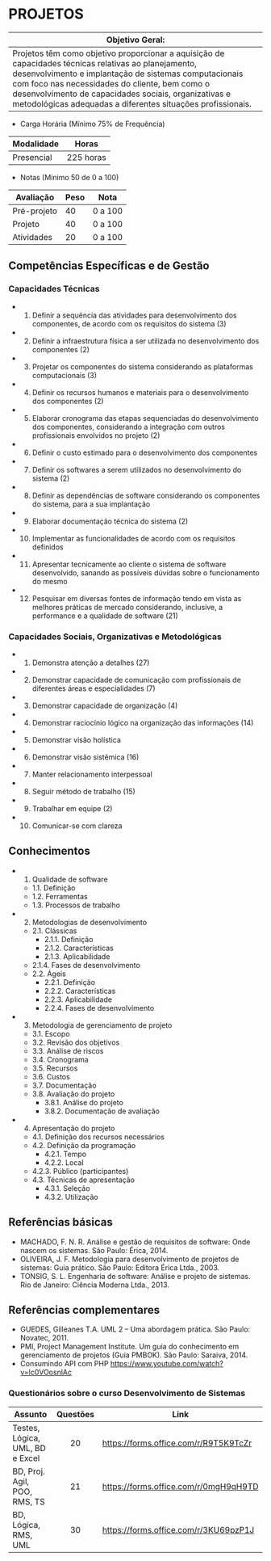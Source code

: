 # PROJETOS

|Objetivo Geral:|
|-|
|Projetos têm como objetivo proporcionar a aquisição de capacidades técnicas relativas ao planejamento, desenvolvimento e implantação de sistemas computacionais com foco nas necessidades do cliente, bem como o desenvolvimento de capacidades sociais, organizativas e metodológicas adequadas a diferentes situações profissionais.|

- Carga Horária (Mínimo 75% de Frequência)

|Modalidade|Horas|
|-|-|
|Presencial|225 horas|

- Notas (Mínimo 50 de 0 a 100)

|Avaliação|Peso|Nota|
|-|-|-|
|Pré-projeto|40|0 a 100|
|Projeto|40|0 a 100|
|Atividades|20|0 a 100|

## Competências Específicas e de Gestão
### Capacidades Técnicas
- 1. Definir a sequência das atividades para desenvolvimento dos componentes, de acordo com os requisitos do sistema (3)
- 2. Definir a infraestrutura física a ser utilizada no desenvolvimento dos componentes (2)
- 3. Projetar os componentes do sistema considerando as plataformas computacionais (3)
- 4. Definir os recursos humanos e materiais para o desenvolvimento dos componentes (2)
- 5. Elaborar cronograma das etapas sequenciadas do desenvolvimento dos componentes, considerando a integração com outros profissionais envolvidos no projeto (2)
- 6. Definir o custo estimado para o desenvolvimento dos componentes
- 7. Definir os softwares a serem utilizados no desenvolvimento do sistema (2)
- 8. Definir as dependências de software considerando os componentes do sistema, para a sua implantação
- 9. Elaborar documentação técnica do sistema (2)
- 10. Implementar as funcionalidades de acordo com os requisitos definidos
- 11. Apresentar tecnicamente ao cliente o sistema de software desenvolvido, sanando as possíveis dúvidas sobre o funcionamento do mesmo
- 12. Pesquisar em diversas fontes de informação tendo em vista as melhores práticas de mercado considerando, inclusive, a performance e a qualidade de software (21)

### Capacidades Sociais, Organizativas e Metodológicas
- 1. Demonstra atenção a detalhes (27)
- 2. Demonstrar capacidade de comunicação com profissionais de diferentes áreas e especialidades (7)
- 3. Demonstrar capacidade de organização (4)
- 4. Demonstrar raciocínio lógico na organização das informações (14)
- 5. Demonstrar visão holística
- 6. Demonstrar visão sistêmica (16)
- 7. Manter relacionamento interpessoal
- 8. Seguir método de trabalho (15)
- 9. Trabalhar em equipe (2)
- 10. Comunicar-se com clareza

## Conhecimentos
- 1. Qualidade de software
    - 1.1. Definição
    - 1.2. Ferramentas
    - 1.3. Processos de trabalho
- 2. Metodologias de desenvolvimento
    - 2.1. Clássicas
        - 2.1.1. Definição
        - 2.1.2. Características
        - 2.1.3. Aplicabilidade
    - 2.1.4. Fases de desenvolvimento
    - 2.2. Ágeis
        - 2.2.1. Definição
        - 2.2.2. Características
        - 2.2.3. Aplicabilidade
        - 2.2.4. Fases de desenvolvimento
- 3. Metodologia de gerenciamento de projeto
    - 3.1. Escopo
    - 3.2. Revisão dos objetivos
    - 3.3. Análise de riscos
    - 3.4. Cronograma
    - 3.5. Recursos
    - 3.6. Custos
    - 3.7. Documentação
    - 3.8. Avaliação do projeto
        - 3.8.1. Análise do projeto
        - 3.8.2. Documentação de avaliação
- 4. Apresentação do projeto
    - 4.1. Definição dos recursos necessários
    - 4.2. Definição da programação
        - 4.2.1. Tempo
        - 4.2.2. Local
    - 4.2.3. Público (participantes)
    - 4.3. Técnicas de apresentação
        - 4.3.1. Seleção
        - 4.3.2. Utilização

## Referências básicas
- MACHADO, F. N. R. Análise e gestão de requisitos de software: Onde nascem os sistemas. São Paulo: Érica, 2014.
- OLIVEIRA, J. F. Metodologia para desenvolvimento de projetos de sistemas: Guia prático. São Paulo: Editora Érica Ltda., 2003.
- TONSIG, S. L. Engenharia de software: Análise e projeto de sistemas. Rio de Janeiro: Ciência Moderna Ltda., 2013.

## Referências complementares
- GUEDES, Gilleanes T.A. UML 2 – Uma abordagem prática. São Paulo: Novatec, 2011.
- PMI, Project Management Institute. Um guia do conhecimento em gerenciamento de projetos (Guia PMBOK). São Paulo: Saraiva, 2014.
- Consumindo API com PHP https://www.youtube.com/watch?v=lc0VOosnlAc

### Questionários sobre o curso Desenvolvimento de Sistemas

|Assunto|Questões|Link|
|-|:-:|-|
|Testes, Lógica, UML, BD e Excel|20|https://forms.office.com/r/R9T5K9TcZr|
|BD, Proj. Agil, POO, RMS, TS|21|https://forms.office.com/r/0mgH9qH9TD|
|BD, Lógica, RMS, UML|30|https://forms.office.com/r/3KU69pzP1J|